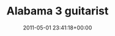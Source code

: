 ---
title:		"Alabama 3 guitarist"
type:		"photos"
mediatype:		"upload"
location:		"Louth, Ireland"
date:		"2011-05-01 23:41:18+00:00"
album:		"music"
filename:		"alabama-3-guitarist.md"
series:		"vantastival"
cl_public_id:		"music/alabama-3-guitarist"
cl_version:		1497004864
format:		"tiff"
bytes:		5035516
width:		2560
height:		1440
colours:
- "#C7C6C6"
- "#222222"
- "#898888"
- "#BDBDBC"
exposure_mode:		"Manual"
program:		"Manual"
aperture:		"5.0"
focal_length:		"56.0 mm"
iso:		"4000"
shutter_speed:		"1/125"
metering:		"Multi-segment"
flash:		"Off, Did not fire"
white_balance:		"Custom"
colour_temp:		"5900"
has_crop:		"false"
orientation:		"Horizontal (normal)"
camera_model:		"NIKON D7000"
lens_info:		"18-200mm f/3.5-5.6"
artist: "Matt Finucane"
x_resolution:		"300"
y_resolution:		"300"
---